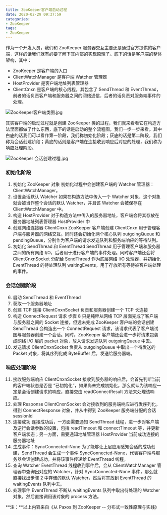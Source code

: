 ```yaml
---
title: ZooKeeper客户端启动过程
date: 2020-02-29 09:37:59
categories:
- ZooKeeper
tags: 
- ZooKeeper
---
```


作为一个开发人员，我们和 ZooKeeper 服务器交互主要还是通过官方提供的客户端，这样的话我们就有必要了解下其内部的实现原理了。底下的话是客户端的整体架构，其中：

- ZooKeeper 是客户端的入口
- ClientWatchManager 是客户端 Watcher 管理器
- HostProvider 是客户端地址列表管理器
- ClientCnxn 是客户端的核心线程，其包含了 SendThread 和 EventThread，前者的话负责客户端和服务器之间的网络通信，后者的话负责对服务端事件的处理。

![ZooKeeper客户端类图.jpg](http://ww1.sinaimg.cn/large/006avC6ggy1gcdattw18pj312r0jlgo0.jpg)

其实客户端的启动过程就是创建 ZooKeeper 类的过程，我们就来看看它在构造方法里面都做了什么东西，底下的话是启动的整个流程图，我们一步一步来看。其中白底的话我们可以看作第一阶段，我们称初始化阶段；灰底的话是第二阶段，我们称为会话创建阶段；黄底的话则是客户端在连接收到响应后对应的处理，我们称为响应处理阶段。

![ZooKeeper 会话创建过程.jpg](http://ww1.sinaimg.cn/large/006avC6ggy1gcdaad0rdfj30y914gwic.jpg)

### 初始化阶段

1. 初始化 ZooKeeper 对象
初始化过程中会创建客户端的 Watcher 管理器：ClientWatchManager。
2. 设置会话默认 Watcher
如果在构造方法中传入一个 Watcher 对象，这个对象就会被当作整个会话的默认 Watcher，并且该 Watcher 会被保存在 ClientWatchManager 中。
3. 构造 HostProvider
   对于构造方法中传入的服务器地址，客户端会将其存放在服务器地址列表管理器 HostProvider 中
4. 创建网络连接器 ClientCnxn
   ZooKeeper 客户端创建 ClientCnxn 用于管理客户端与服务器的网络交互。同时还会初始化两个核心队列 outgoingQueue 和 pendingQueue，分别作为客户端的请求发送队列和服务端响应的等待队列。
5. 初始化 SendThread 和 EventThread
   SendThread 用于管理客户端和服务器之间的所有网络 I/O，后者用于进行客户端的事件处理。同时客户端还会将 ClientCnxnSocket 分配给 SendThread 作为底层网络 I/O 处理器，并初始化 EventThread 的待处理队列 waitingEvents，用于存放所有等待被客户端处理的事件。

### 会话创建阶段

6. 启动 SendThread 和 EventThread
7. 获取一个服务器地址
8. 创建 TCP 连接
   ClientCnxnSocket 负责和服务器创建一个 TCP 长连接
9. 构造 ConnectRequest 请求
   步骤 8 只是纯粹从网络 TCP 层面完成了客户端与服务器之间的 Socket 连接，但远未完成 ZooKeeper 客户端的会话创建
   SendThread 会构造出一个 ConnectRequest 请求，该请求代表了客户端试图与服务器创建一个会话。同时，ZooKeeper 客户端还会进一步将请求包装成网络 I/O 层的 packet 对象，放入请求发送队列 outgoingQueue 中去。
10. 发送请求
    ClientCnxnSocket 负责从 outgoingQueue 中取出一个待发送的 Packet 对象，将其序列化成 ByteBuffer 后，发送给服务器端。

### 响应处理阶段

11. 接收服务端响应
    ClientCnxnSocket 接收到服务器的响应后，会首先判断当前的客户端状态是否是 “已初始化”，如果尚未完成初始化，那么就认为该响应一定是会话创建请求的响应，直接交由 readConnectResult 方法来处理该响应。
12. 处理 Response
    ClientCnxnSocket 会对接收到的服务端响应进行发序列化，得到 ConnectResponse 对象，并从中得到 ZooKeeper 服务端分配的会话 sessionId
13. 连接成功
    连接成功后，一方面需要通知 SendThread 线程，进一步对客户端及逆行会话参数的设置，包括 readTimeout 和 connectTimeout 等，并更新客户端状态；另一方面，需要通知地址管理器 HostProvider 当前成功连接的服务器地址
14. 生成事件：SyncConnected-None
    为了能够让上层应用感知会话的成功创建，SendThread 会生成一个事件 SyncConnected-None，代表客户端与服务器会话创建成功，并将该事件传递给 EventThread 线程。
15. 查询 Watcher
    EventThread 线程收到事件后，会从 ClientWatchManager 管理器中查询出对应的 Watcher，针对 SyncConnected-None 事件，那么就直接找出步骤 2 中存储的默认 Watcher，然后将其放到 EventThread 的 waitingEvents 队列中去。
16. 处理事件
    EventThread 不断从 waitingEvents 队列中取出待处理的 Watcher 对象，然后直接调用该对象的 process 方法。

**注：**以上内容来自《从 Paxos 到 ZooKeeper -- 分布式一致性原理与实践》